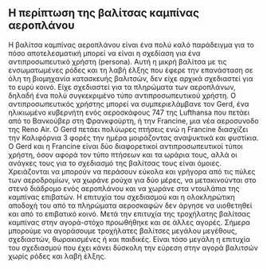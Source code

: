 ## Η περίπτωση της βαλίτσας καμπίνας αεροπλάνου

Η βαλίτσα καμπίνας αεροπλάνου είναι ένα πολύ καλό παράδειγμα για το πόσο αποτελεσματική μπορεί να είναι η σχεδίαση για ένα αντιπροσωπευτικό χρήστη (persona). Αυτή η μικρή βαλίτσα με τις ενσωματωμένες ρόδες και τη λαβή έλξης που έφερε την επανάσταση σε όλη τη βιομηχανία κατασκευής βαλιτσών, δεν είχε αρχικά σχεδιαστεί για το ευρύ κοινό. Είχε σχεδιαστεί για τα πληρώματα των αεροπλάνων, δηλαδή ένα πολύ συγκεκριμένο τύπο αντιπροσωπευτικού χρήστη. Ο αντιπροσωπευτικός χρήστης μπορεί να συμπεριελάμβανε τον Gerd, ένα ηλικιωμένο κυβερνήτη ενός αεροσκάφους 747 της Lufthansa που πετάει από το Βανκούβερ στη Φρανκφούρτη, ή την Francine, μια νέα αεροσυνοδο της Reno Air. Ο Gerd πετάει πολύωρες πτήσεις ενώ η Francine διασχίζει την Καλιφόρνια 3 φορές την ημέρα μοιράζοντας αναψυκτικά και φυστίκια. Ο Gerd και η Francine είναι δύο διαφορετικοί αντιπροσωπευτικοί τύποι χρήστη, όσον αφορά τον τύπο πτήσεων και τα ωράρια τους, αλλά οι ανάγκες τους για το σχεδιασμό της βαλίτσας τους είναι όμοιες. Χρειάζονται να μπορούν να περάσουν εύκολα και γρήγορα από τις πύλες των αεροδρομίων, να χωράνε ρούχα για δύο μέρες, να μετακινούνται στο στενό διάδρομο ενός αεροπλάνου και να χωράνε στα ντουλάπια της καμπίνας επιβατών. Η επιτυχία του σχεδιασμού και η ολοκληρώτικη αποδοχή του από τα πληρώματα αεροσκαφών δεν άργησε να υιοθετηθεί και από το επιβατικό κοινό. Μετά την επιτυχία της τροχήλατης βαλίτσας καμπίνας στην αγορά-στόχο προωθήθηκε και σε άλλες αγορές. Σήμερα μπορούμε να αγοράσουμε τροχήλατες βαλίτσες μεγάλου μεγέθους, σχεδιαστών, θωρακισμένες ή και παιδικές. Είναι τόσο μεγάλη η επιτυχία του σχεδιασμού που έχει κάνει δύσκολη την εύρεση στην αγορά βαλιτσών χωρίς ρόδες και λαβή έλξης.     
